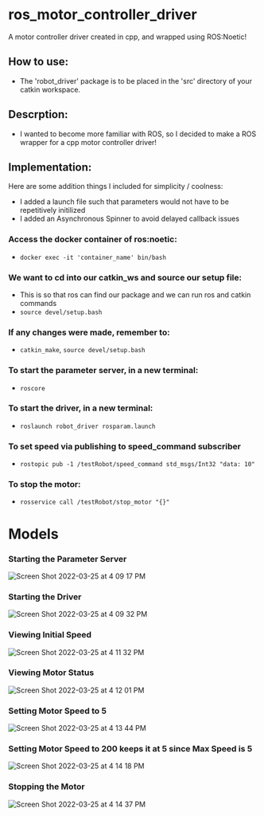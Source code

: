 # ros_motor_controller_driver
A motor controller driver created in cpp, and wrapped using ROS:Noetic!

## How to use:
* The 'robot_driver' package is to be placed in the 'src' directory of your catkin workspace.

## Descrption:
* I wanted to become more familiar with ROS, so I decided to make a ROS wrapper for a cpp motor controller driver!

## Implementation:
Here are some addition things I included for simplicity / coolness:
* I added a launch file such that parameters would not have to be repetitively initilized
* I added an Asynchronous Spinner to avoid delayed callback issues

### Access the docker container of ros:noetic:
* `docker exec -it 'container_name' bin/bash`

### We want to cd into our catkin_ws and source our setup file:
* This is so that ros can find our package and we can run ros and catkin commands
* `source devel/setup.bash`

### If any changes were made, remember to:
* `catkin_make`, `source devel/setup.bash`

### To start the parameter server, in a new terminal:
* `roscore`

### To start the driver, in a new terminal:
* `roslaunch robot_driver rosparam.launch`

### To set speed via publishing to speed_command subscriber
* `rostopic pub -1 /testRobot/speed_command std_msgs/Int32 "data: 10"`

### To stop the motor:
* `rosservice call /testRobot/stop_motor "{}"`

# Models
### Starting the Parameter Server
![Screen Shot 2022-03-25 at 4 09 17 PM](https://user-images.githubusercontent.com/89366190/160194769-54a68877-0da7-4742-88b9-2671146d3047.png)

### Starting the Driver
![Screen Shot 2022-03-25 at 4 09 32 PM](https://user-images.githubusercontent.com/89366190/160194773-0d3e46ad-7a54-44ce-9311-513cb5e9b14f.png)

### Viewing Initial Speed
![Screen Shot 2022-03-25 at 4 11 32 PM](https://user-images.githubusercontent.com/89366190/160194778-dfc81883-c619-4a2d-a3b5-e1b65a7e908a.png)

### Viewing Motor Status
![Screen Shot 2022-03-25 at 4 12 01 PM](https://user-images.githubusercontent.com/89366190/160194785-26798ee8-c041-4345-adba-a1d5575a9133.png)

### Setting Motor Speed to 5
![Screen Shot 2022-03-25 at 4 13 44 PM](https://user-images.githubusercontent.com/89366190/160194790-4e503ef2-dd67-49d7-8b65-1eee8cc28254.png)

### Setting Motor Speed to 200 keeps it at 5 since Max Speed is 5
![Screen Shot 2022-03-25 at 4 14 18 PM](https://user-images.githubusercontent.com/89366190/160194794-e8d35031-f070-43d0-a930-c851d91866e6.png)

### Stopping the Motor
![Screen Shot 2022-03-25 at 4 14 37 PM](https://user-images.githubusercontent.com/89366190/160194799-dc08ca65-ba33-4d81-ad25-553dfc68ab59.png)

